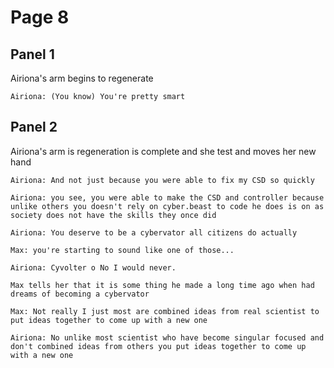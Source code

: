 # Page 8
## Panel 1
Airiona's arm begins to regenerate
		
    Airiona: (You know) You're pretty smart 

## Panel 2
Airiona's arm is regeneration is complete and she test and moves her new hand
  
    Airiona: And not just because you were able to fix my CSD so quickly
			
    Airiona: you see, you were able to make the CSD and controller because unlike others you doesn't rely on cyber.beast to code he does is on as society does not have the skills they once did

    Airiona: You deserve to be a cybervator all citizens do actually

    Max: you're starting to sound like one of those...

    Airiona: Cyvolter o No I would never.
        
    Max tells her that it is some thing he made a long time ago when had dreams of becoming a cybervator
        
    Max: Not really I just most are combined ideas from real scientist to put ideas together to come up with a new one
    
    Airiona: No unlike most scientist who have become singular focused and don't combined ideas from others you put ideas together to come up with a new one